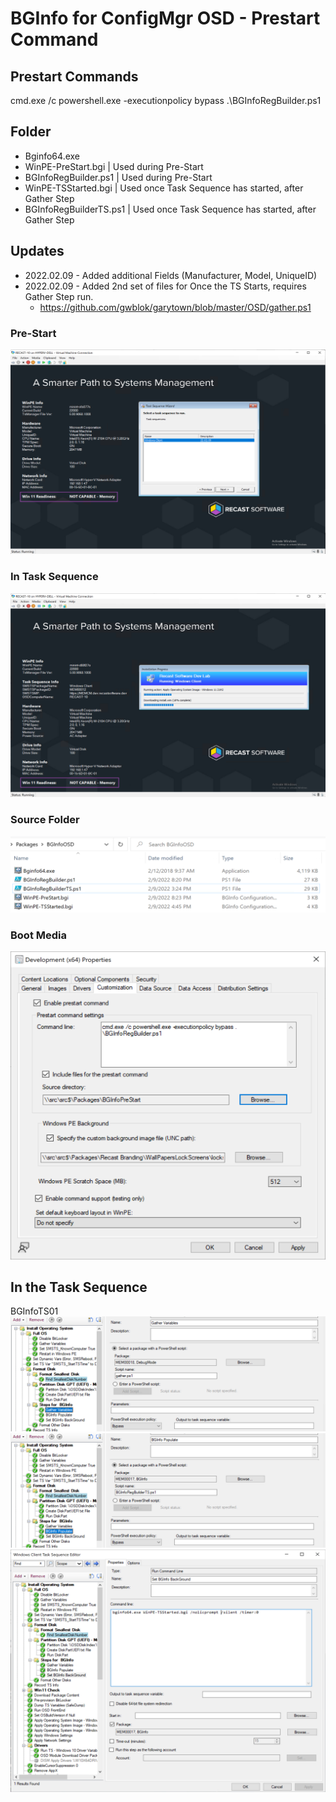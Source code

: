 # BGInfo for ConfigMgr OSD - Prestart Command

## Prestart Commands
cmd.exe /c powershell.exe -executionpolicy bypass .\BGInfoRegBuilder.ps1

## Folder
- Bginfo64.exe
- WinPE-PreStart.bgi | Used during Pre-Start
- BGInfoRegBuilder.ps1 | Used during Pre-Start
- WinPE-TSStarted.bgi | Used once Task Sequence has started, after Gather Step
- BGInfoRegBuilderTS.ps1 | Used once Task Sequence has started, after Gather Step

## Updates
- 2022.02.09 - Added additional Fields (Manufacturer, Model, UniqueID)
- 2022.02.09 - Added 2nd set of files for Once the TS Starts, requires Gather Step run.
  - https://github.com/gwblok/garytown/blob/master/OSD/gather.ps1


### Pre-Start
[![BGInfoInWinPE.png](BGInfoInWinPE.png)](BGInfoInWinPE.png)

### In Task Sequence
[![BGInfoInWinPEinTS](BGInfoInWinPEinTS.png)](BGInfoInWinPEinTS.png)

### Source Folder
[![Folder](BGInfoFolder.png)](BGInfoFolder.png)

### Boot Media
[![CMBootImage](BGInfoBootMediaPreStart.png)](BGInfoBootMediaPreStart.png)

## In the Task Sequence

BGInfoTS01
[![BGInfoTS02](BGInfoTS02.png)](BGInfoTS02.png)
[![BGInfoTS03](BGInfoTS03.png)](BGInfoTS03.png)
[![BGInfoTS01](BGInfoTS01.png)](BGInfoTS01.png)
